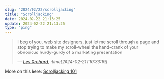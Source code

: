 ```yaml
---
slug: "2024/02/22/scrolljacking"
title: "Scrolljacking"
date: 2024-02-22 21:13:25
update: 2024-02-22 21:13:25
type: "ping"
---
```


> I beg of you, web site designers, just let me scroll through a page and stop trying to make my scroll-wheel the hand-crank of your obnoxious hurdy-gurdy of a marketing presentation
>
> <cite>&mdash; [Les Orchard](https://hackers.town/@lmorchard/111970561546029173), :time[2024-02-21T10:36:19]</cite>

More on this here: [Scrolljacking 101](https://www.nngroup.com/articles/scrolljacking-101/)
